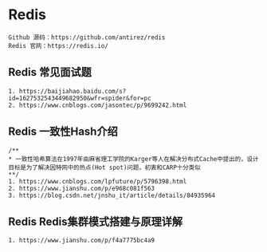 # Redis

```
Github 源码：https://github.com/antirez/redis
Redis 官网：https://redis.io/
```

## Redis 常见面试题

```
1. https://baijiahao.baidu.com/s?id=1627532543449682950&wfr=spider&for=pc
2. https://www.cnblogs.com/jasontec/p/9699242.html
```

## Redis 一致性Hash介绍
```
/**
* 一致性哈希算法在1997年由麻省理工学院的Karger等人在解决分布式Cache中提出的，设计目标是为了解决因特网中的热点(Hot spot)问题，初衷和CARP十分类似
**/
1. https://www.cnblogs.com/lpfuture/p/5796398.html
2. https://www.jianshu.com/p/e968c081f563
3. https://blog.csdn.net/jnshu_it/article/details/84935964

```

## Redis Redis集群模式搭建与原理详解
```
1. https://www.jianshu.com/p/f4a7775bc4a9
```
